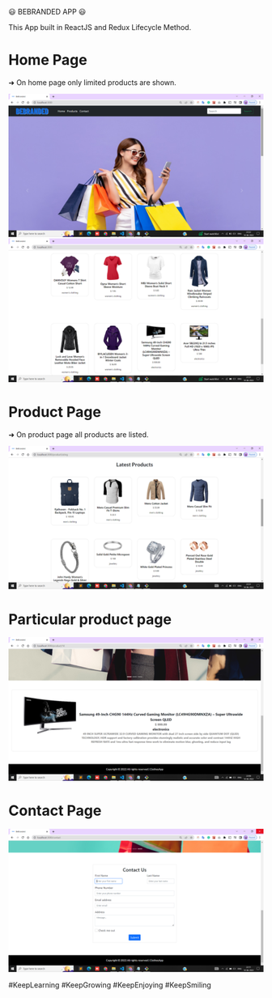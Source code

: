 😃‍‍ BEBRANDED APP 😃‍

This App built in ReactJS and Redux Lifecycle Method.

<h1>Home Page</h1>

<p>&#x279C; On home page only limited products are shown.</p>

<img src="screenshots/page1.png">

<img src="screenshots/page2.png">

<h1>Product Page</h1>

<p>&#x279C; On product page all products are listed.</p>

<img src="screenshots/page3.png">
<h1>Particular product page</h1>
<img src="screenshots/page4.png">
<h1>Contact Page</h1>
<img src="screenshots/page5.png">


#KeepLearning #KeepGrowing #KeepEnjoying #KeepSmiling